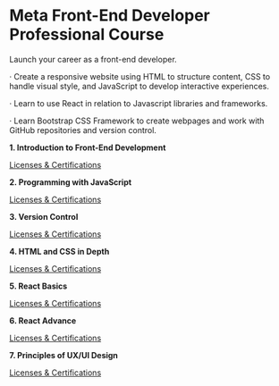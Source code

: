 # Meta Front-End Developer Professional Course

Launch your career as a front-end developer.

· Create a responsive website using HTML to structure content, CSS to handle visual style, and JavaScript to develop interactive experiences. 

· Learn to use React in relation to Javascript libraries and frameworks.

· Learn Bootstrap CSS Framework to create webpages and work with GitHub repositories and version control.

**1. Introduction to Front-End Development**

[Licenses & Certifications](https://www.coursera.org/account/accomplishments/certificate/VRWTN446XDHB)

**2. Programming with JavaScript**

[Licenses & Certifications](https://www.coursera.org/account/accomplishments/certificate/7VKLXVJSA5QQ)

**3. Version Control**

[Licenses & Certifications](https://www.coursera.org/account/accomplishments/certificate/NMF6HRZY6RNH)

**4. HTML and CSS in Depth**

[Licenses & Certifications](https://www.coursera.org/account/accomplishments/certificate/MPLB5ZKJBDSN)

**5. React Basics**

[Licenses & Certifications](https://www.coursera.org/account/accomplishments/certificate/QW7BGJ253CY6)

**6. React Advance**

[Licenses & Certifications](https://www.coursera.org/account/accomplishments/certificate/HMU934AN3FZL)

**7. Principles of UX/UI Design**

[Licenses & Certifications](https://www.coursera.org/account/accomplishments/certificate/4E6RZF6ZBMQT)

